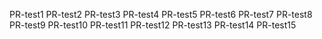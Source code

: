 PR-test1
PR-test2
PR-test3
PR-test4
PR-test5
PR-test6
PR-test7
PR-test8
PR-test9
PR-test10
PR-test11
PR-test12
PR-test13
PR-test14
PR-test15
